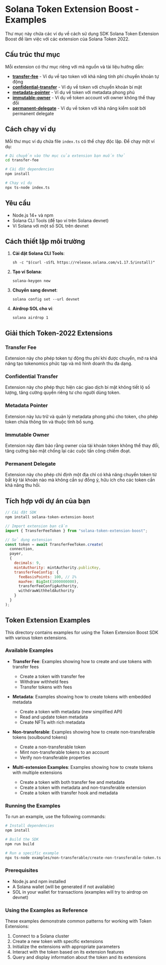 # Solana Token Extension Boost - Examples

Thư mục này chứa các ví dụ về cách sử dụng SDK Solana Token Extension Boost để làm việc với các extension của Solana Token 2022.

## Cấu trúc thư mục

Mỗi extension có thư mục riêng với mã nguồn và tài liệu hướng dẫn:

- **[transfer-fee](./transfer-fee/)** - Ví dụ về tạo token với khả năng tính phí chuyển khoản tự động
- **[confidential-transfer](./confidential-transfer/)** - Ví dụ về token với chuyển khoản bí mật
- **[metadata-pointer](./metadata-pointer/)** - Ví dụ về token với metadata phong phú
- **[immutable-owner](./immutable-owner/)** - Ví dụ về token account với owner không thể thay đổi
- **[permanent-delegate](./permanent-delegate/)** - Ví dụ về token với khả năng kiểm soát bởi permanent delegate

## Cách chạy ví dụ

Mỗi thư mục ví dụ chứa file `index.ts` có thể chạy độc lập. Để chạy một ví dụ:

```bash
# Di chuyển vào thư mục của extension bạn muốn thử
cd transfer-fee

# Cài đặt dependencies
npm install

# Chạy ví dụ
npx ts-node index.ts
```

## Yêu cầu

- Node.js 14+ và npm
- Solana CLI Tools (để tạo ví trên Solana devnet)
- Ví Solana với một số SOL trên devnet

## Cách thiết lập môi trường

1. **Cài đặt Solana CLI Tools**:
   ```
   sh -c "$(curl -sSfL https://release.solana.com/v1.17.5/install)"
   ```

2. **Tạo ví Solana**:
   ```
   solana-keygen new
   ```

3. **Chuyển sang devnet**:
   ```
   solana config set --url devnet
   ```

4. **Airdrop SOL cho ví**:
   ```
   solana airdrop 1
   ```

## Giải thích Token-2022 Extensions

### Transfer Fee

Extension này cho phép token tự động thu phí khi được chuyển, mở ra khả năng tạo tokenomics phức tạp và mô hình doanh thu đa dạng.

### Confidential Transfer

Extension này cho phép thực hiện các giao dịch bí mật không tiết lộ số lượng, tăng cường quyền riêng tư cho người dùng token.

### Metadata Pointer

Extension này lưu trữ và quản lý metadata phong phú cho token, cho phép token chứa thông tin và thuộc tính bổ sung.

### Immutable Owner

Extension này đảm bảo rằng owner của tài khoản token không thể thay đổi, tăng cường bảo mật chống lại các cuộc tấn công chiếm đoạt.

### Permanent Delegate

Extension này cho phép chỉ định một địa chỉ có khả năng chuyển token từ bất kỳ tài khoản nào mà không cần sự đồng ý, hữu ích cho các token cần khả năng thu hồi.

## Tích hợp với dự án của bạn

```javascript
// Cài đặt SDK
npm install solana-token-extension-boost

// Import extension bạn cần
import { TransferFeeToken } from "solana-token-extension-boost";

// Sử dụng extension
const token = await TransferFeeToken.create(
  connection,
  payer,
  {
    decimals: 9,
    mintAuthority: mintAuthority.publicKey,
    transferFeeConfig: {
      feeBasisPoints: 100, // 1%
      maxFee: BigInt(1000000000),
      transferFeeConfigAuthority,
      withdrawWithheldAuthority
    }
  }
);
``` 

## Token Extension Examples

This directory contains examples for using the Token Extension Boost SDK with various token extensions.

### Available Examples

- **Transfer Fee**: Examples showing how to create and use tokens with transfer fees
  - Create a token with transfer fee
  - Withdraw withheld fees
  - Transfer tokens with fees

- **Metadata**: Examples showing how to create tokens with embedded metadata
  - Create a token with metadata (new simplified API)
  - Read and update token metadata
  - Create NFTs with rich metadata

- **Non-transferable**: Examples showing how to create non-transferable tokens (soulbound tokens)
  - Create a non-transferable token
  - Mint non-transferable tokens to an account
  - Verify non-transferable properties

- **Multi-extension Examples**: Examples showing how to create tokens with multiple extensions
  - Create a token with both transfer fee and metadata
  - Create a token with metadata and non-transferable extension
  - Create a token with transfer hook and metadata

### Running the Examples

To run an example, use the following commands:

```bash
# Install dependencies
npm install

# Build the SDK
npm run build

# Run a specific example
npx ts-node examples/non-transferable/create-non-transferable-token.ts
```

### Prerequisites

- Node.js and npm installed
- A Solana wallet (will be generated if not available)
- SOL in your wallet for transactions (examples will try to airdrop on devnet)

### Using the Examples as Reference

These examples demonstrate common patterns for working with Token Extensions:

1. Connect to a Solana cluster
2. Create a new token with specific extensions
3. Initialize the extensions with appropriate parameters
4. Interact with the token based on its extension features
5. Query and display information about the token and its extensions 